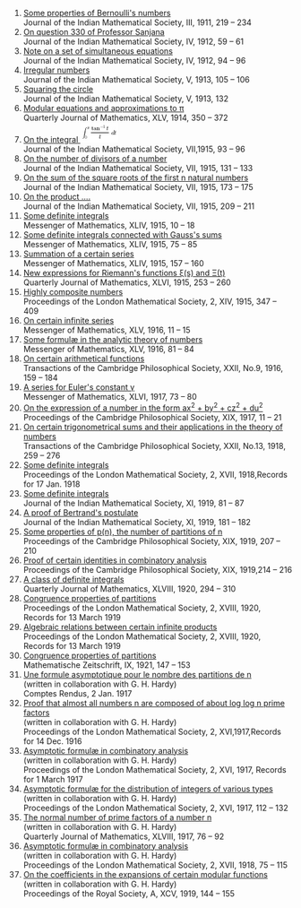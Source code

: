 <ol>
				<li>
					<a target="_blank" href="https://github.com/manjunath5496/Published-works-of-Srinivasa-Ramanujan/blob/master/ram01.pdf">Some properties of Bernoulli's numbers</a><br />
					<span>Journal of the Indian Mathematical Society, III, 1911, 219 &#x2013; 234</span>
				</li>
				<li>
					<a target="_blank" href="https://github.com/manjunath5496/Published-works-of-Srinivasa-Ramanujan/blob/master/ram02.pdf">On question 330 of Professor Sanjana</a><br />
					<span>Journal of the Indian Mathematical Society, IV, 1912, 59 &#x2013; 61</span>
				</li>
				<li>
					<a target="_blank" href="https://github.com/manjunath5496/Published-works-of-Srinivasa-Ramanujan/blob/master/ram03.pdf">Note on a set of simultaneous equations</a><br />
					<span>Journal of the Indian Mathematical Society, IV, 1912, 94 &#x2013; 96</span>
				</li>
				<li>
					<a target="_blank" href="https://github.com/manjunath5496/Published-works-of-Srinivasa-Ramanujan/blob/master/ram04.pdf">Irregular numbers</a><br />
					<span>Journal of the Indian Mathematical Society, V, 1913, 105 &#x2013; 106</span>
				</li>
				<li>
					<a target="_blank" href="https://github.com/manjunath5496/Published-works-of-Srinivasa-Ramanujan/blob/master/ram05.pdf">Squaring the circle</a><br />
					<span>Journal of the Indian Mathematical Society, V, 1913, 132</span>
				</li>
				<li>
					<a target="_blank" href="https://github.com/manjunath5496/Published-works-of-Srinivasa-Ramanujan/blob/master/ram06.pdf">Modular equations and approximations to &pi;</a><br />
					<span>Quarterly Journal of Mathematics, XLV, 1914, 350 &#x2013; 372</span>
				</li>
				<li>
					<a target="_blank" href="https://github.com/manjunath5496/Published-works-of-Srinivasa-Ramanujan/blob/master/ram07.pdf">On the integral <img src="1.jpg"></a><br />
					<span>Journal of the Indian Mathematical Society, VII,1915, 93 &#x2013; 96</span>
				</li>
				<li>
					<a target="_blank" href="https://github.com/manjunath5496/Published-works-of-Srinivasa-Ramanujan/blob/master/ram08.pdf">On the number of divisors of a number</a><br />
					<span>Journal of the Indian Mathematical Society, VII, 1915, 131 &#x2013; 133</span>
				</li>
				<li>
					<a target="_blank" href="https://github.com/manjunath5496/Published-works-of-Srinivasa-Ramanujan/blob/master/ram09.pdf">On the sum of the square roots of the first n natural numbers</a><br />
					<span>Journal of the Indian Mathematical Society, VII, 1915, 173 &#x2013; 175</span>
				</li>
				<li>
					<a target="_blank" href="https://github.com/manjunath5496/Published-works-of-Srinivasa-Ramanujan/blob/master/ram10.pdf">On the product ....</a><br />
					<span>Journal of the Indian Mathematical Society, VII, 1915, 209 &#x2013; 211</span>
				</li>
				<li>
					<a target="_blank" href="https://github.com/manjunath5496/Published-works-of-Srinivasa-Ramanujan/blob/master/ram11.pdf">Some definite integrals</a><br />
					<span>Messenger of Mathematics, XLIV, 1915, 10 &#x2013; 18</span>
				</li>
				<li>
					<a target="_blank" href="https://github.com/manjunath5496/Published-works-of-Srinivasa-Ramanujan/blob/master/ram12.pdf">Some definite integrals connected with Gauss's sums</a><br />
					<span>Messenger of Mathematics, XLIV, 1915, 75 &#x2013; 85</span>
				</li>
				<li>
					<a target="_blank" href="https://github.com/manjunath5496/Published-works-of-Srinivasa-Ramanujan/blob/master/ram13.pdf">Summation of a certain series</a><br />
					<span>Messenger of Mathematics, XLIV, 1915, 157 &#x2013; 160</span>
				</li>
				<li>
					<a target="_blank" href="https://github.com/manjunath5496/Published-works-of-Srinivasa-Ramanujan/blob/master/ram14.pdf">New expressions for Riemann's functions &xi;(s) and &Xi;(t) </a><br />
					<span>Quarterly Journal of Mathematics, XLVI, 1915, 253 &#x2013; 260</span>
				</li>
				<li>
					<a target="_blank" href="https://github.com/manjunath5496/Published-works-of-Srinivasa-Ramanujan/blob/master/ram15.pdf">Highly composite numbers</a><br />
					<span>Proceedings of the London Mathematical Society, 2, XIV, 1915, 347 &#x2013; 409</span>
				</li>
				<li>
					<a target="_blank" href="https://github.com/manjunath5496/Published-works-of-Srinivasa-Ramanujan/blob/master/ram16.pdf">On certain infinite series</a><br />
					<span>Messenger of Mathematics, XLV, 1916, 11 &#x2013; 15</span>
				</li>
				<li>
					<a target="_blank" href="https://github.com/manjunath5496/Published-works-of-Srinivasa-Ramanujan/blob/master/ram17.pdf">Some formulæ in the analytic theory of numbers</a><br />
					<span>Messenger of Mathematics, XLV, 1916, 81 &#x2013; 84</span>
				</li>
				<li>
					<a target="_blank" href="https://github.com/manjunath5496/Published-works-of-Srinivasa-Ramanujan/blob/master/ram18.pdf">On certain arithmetical functions</a><br />
					<span>Transactions of the Cambridge Philosophical Society, XXII, No.9, 1916, 159 &#x2013; 184</span>
				</li>
				<li>
					<a target="_blank" href="https://github.com/manjunath5496/Published-works-of-Srinivasa-Ramanujan/blob/master/ram19.pdf">A series for Euler's constant &gamma;</a><br />
					<span>Messenger of Mathematics, XLVI, 1917, 73 &#x2013; 80</span>
				</li>
				<li>
					<a target="_blank" href="https://github.com/manjunath5496/Published-works-of-Srinivasa-Ramanujan/blob/master/ram20.pdf">On the expression of a number in the form ax<sup>2</sup> + by<sup>2</sup> + cz<sup>2</sup> + du<sup>2</sup></a><br />
					<span>Proceedings of the Cambridge Philosophical Society, XIX, 1917, 11 &#x2013; 21</span>
				</li>
				<li>
					<a target="_blank" href="https://github.com/manjunath5496/Published-works-of-Srinivasa-Ramanujan/blob/master/ram21.pdf">On certain trigonometrical sums and their applications in the theory of numbers</a><br />
					<span>Transactions of the Cambridge Philosophical Society, XXII, No.13, 1918, 259 &#x2013; 276</span>
				</li>
				<li>
					<a target="_blank" href="https://github.com/manjunath5496/Published-works-of-Srinivasa-Ramanujan/blob/master/ram22.pdf">Some definite integrals</a><br />
					<span>Proceedings of the London Mathematical Society, 2, XVII, 1918,Records for 17 Jan. 1918</span>
				</li>
				<li>
					<a target="_blank" href="https://github.com/manjunath5496/Published-works-of-Srinivasa-Ramanujan/blob/master/ram23.pdf">Some definite integrals</a><br />
					<span>Journal of the Indian Mathematical Society, XI, 1919, 81 &#x2013; 87</span>
				</li>
				<li>
					<a target="_blank" href="https://github.com/manjunath5496/Published-works-of-Srinivasa-Ramanujan/blob/master/ram24.pdf">A proof of Bertrand's postulate</a><br />
					<span>Journal of the Indian Mathematical Society, XI, 1919, 181 &#x2013; 182</span>
				</li>
				<li>
					<a target="_blank" href="https://github.com/manjunath5496/Published-works-of-Srinivasa-Ramanujan/blob/master/ram25.pdf">Some properties of p(n), the number of partitions of n</a><br />
					<span>Proceedings of the Cambridge Philosophical Society, XIX, 1919, 207 &#x2013; 210</span>
				</li>
				<li>
					<a target="_blank" href="https://github.com/manjunath5496/Published-works-of-Srinivasa-Ramanujan/blob/master/ram26.pdf">Proof of certain identities in combinatory analysis</a><br />
					<span>Proceedings of the Cambridge Philosophical Society, XIX, 1919,214 &#x2013; 216</span>
				</li>
				<li>
					<a target="_blank" href="https://github.com/manjunath5496/Published-works-of-Srinivasa-Ramanujan/blob/master/ram27.pdf">A class of definite integrals</a><br />
					<span>Quarterly Journal of Mathematics, XLVIII, 1920, 294 &#x2013; 310</span>
				</li>
				<li>
					<a target="_blank" href="https://github.com/manjunath5496/Published-works-of-Srinivasa-Ramanujan/blob/master/ram28.pdf">Congruence properties of partitions</a><br />
					<span>Proceedings of the London Mathematical Society, 2, XVIII, 1920, Records for 13 March 1919</span>
				</li>
				<li>
					<a target="_blank" href="https://github.com/manjunath5496/Published-works-of-Srinivasa-Ramanujan/blob/master/ram29.pdf">Algebraic relations between certain infinite products</a><br />
					<span>Proceedings of the London Mathematical Society, 2, XVIII, 1920, Records for 13 March 1919</span>
				</li>
				<li>
					<a target="_blank" href="https://github.com/manjunath5496/Published-works-of-Srinivasa-Ramanujan/blob/master/ram30.pdf">Congruence properties of partitions</a><br />
					<span>Mathematische Zeitschrift, IX, 1921, 147 &#x2013; 153</span>
				</li>
				<li>
					<a target="_blank" href="https://github.com/manjunath5496/Published-works-of-Srinivasa-Ramanujan/blob/master/ram31.pdf">Une formule asymptotique pour le nombre des partitions de n</a><br />
					<span>(written in collaboration with G. H. Hardy)</span><br />
					<span>Comptes Rendus, 2 Jan. 1917</span>
				</li>
				<li>
					<a target="_blank" href="https://github.com/manjunath5496/Published-works-of-Srinivasa-Ramanujan/blob/master/ram32.pdf">Proof that almost all numbers n are composed of about log log n prime factors</a><br />
					<span>(written in collaboration with G. H. Hardy)</span><br />
					<span>Proceedings of the London Mathematical Society, 2, XVI,1917,Records for 14 Dec. 1916</span>
				</li>
				<li>
					<a target="_blank" href="https://github.com/manjunath5496/Published-works-of-Srinivasa-Ramanujan/blob/master/ram33.pdf">Asymptotic formulæ in combinatory analysis</a><br />
					<span>(written in collaboration with G. H. Hardy)</span><br />
					<span>Proceedings of the London Mathematical Society, 2, XVI, 1917, Records for 1 March 1917</span>
				</li>
				<li>
					<a target="_blank" href="https://github.com/manjunath5496/Published-works-of-Srinivasa-Ramanujan/blob/master/ram34.pdf">Asymptotic formulæ for the distribution of integers of various types</a><br />
					<span>(written in collaboration with G. H. Hardy)</span><br />
					<span>Proceedings of the London Mathematical Society, 2, XVI, 1917, 112 &#x2013; 132</span>
				</li>
				<li>
					<a target="_blank" href="https://github.com/manjunath5496/Published-works-of-Srinivasa-Ramanujan/blob/master/ram35.pdf">The normal number of prime factors of a number n </a><br />
					<span>(written in collaboration with G. H. Hardy)</span><br />
					<span>Quarterly Journal of Mathematics, XLVIII, 1917, 76 &#x2013; 92</span>
				</li>
				<li>
					<a target="_blank" href="https://github.com/manjunath5496/Published-works-of-Srinivasa-Ramanujan/blob/master/ram36.pdf">Asymptotic formulæ in combinatory analysis</a><br />
					<span>(written in collaboration with G. H. Hardy)</span><br />
					<span>Proceedings of the London Mathematical Society, 2, XVII, 1918, 75 &#x2013; 115</span>
				</li>
				<li>
					<a target="_blank" href="https://github.com/manjunath5496/Published-works-of-Srinivasa-Ramanujan/blob/master/ram37.pdf">On the coefficients in the expansions of certain modular functions</a><br />
					<span>(written in collaboration with G. H. Hardy)</span><br />
					<span>Proceedings of the Royal Society, A, XCV, 1919, 144 &#x2013; 155</span>
				</li>
			</ol>
